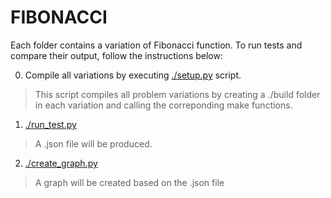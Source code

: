 # FIBONACCI

Each folder contains a variation of Fibonacci function.
To run tests and compare their output, follow the instructions below:

0. Compile all variations by executing [./setup.py](./setup.py) script.
> This script compiles all problem variations by creating a ./build folder 
  in each variation and calling the correponding make functions.
1. [./run_test.py](./run_test.py)
> A .json file will be produced.
2. [./create_graph.py](./create_graph.py)
> A graph will be created based on the .json file


